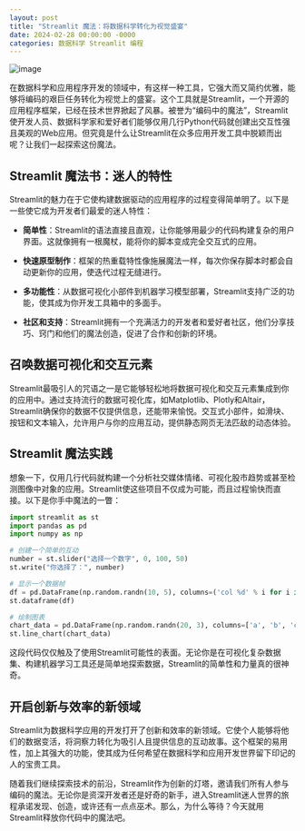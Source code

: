 ```yaml
---
layout: post
title: "Streamlit 魔法：将数据科学转化为视觉盛宴"
date: 2024-02-28 00:00:00 -0000
categories: 数据科学 Streamlit 编程
---
```


![image](https://github.com/talkincode/toughradius/assets/377938/65dda038-a25e-479b-aba1-ea9020072a8c)

在数据科学和应用程序开发的领域中，有这样一种工具，它强大而又简约优雅，能够将编码的艰巨任务转化为视觉上的盛宴。这个工具就是Streamlit，一个开源的应用程序框架，已经在技术世界掀起了风暴。被誉为“编码中的魔法”，Streamlit使开发人员、数据科学家和爱好者们能够仅用几行Python代码就创建出交互性强且美观的Web应用。但究竟是什么让Streamlit在众多应用开发工具中脱颖而出呢？让我们一起探索这份魔法。

## Streamlit 魔法书：迷人的特性

Streamlit的魅力在于它使构建数据驱动的应用程序的过程变得简单明了。以下是一些使它成为开发者们最爱的迷人特性：

- **简单性**：Streamlit的语法直接且直观，让你能够用最少的代码构建复杂的用户界面。这就像拥有一根魔杖，能将你的脚本变成完全交互式的应用。

- **快速原型制作**：框架的热重载特性像施展魔法一样，每次你保存脚本时都会自动更新你的应用，使迭代过程无缝进行。

- **多功能性**：从数据可视化小部件到机器学习模型部署，Streamlit支持广泛的功能，使其成为你开发工具箱中的多面手。

- **社区和支持**：Streamlit拥有一个充满活力的开发者和爱好者社区，他们分享技巧、窍门和他们的魔法创造，促进了合作和创新的环境。

## 召唤数据可视化和交互元素

Streamlit最吸引人的咒语之一是它能够轻松地将数据可视化和交互元素集成到你的应用中。通过支持流行的数据可视化库，如Matplotlib、Plotly和Altair，Streamlit确保你的数据不仅提供信息，还能带来愉悦。交互式小部件，如滑块、按钮和文本输入，允许用户与你的应用互动，提供静态网页无法匹敌的动态体验。

## Streamlit 魔法实践

想象一下，仅用几行代码就构建一个分析社交媒体情绪、可视化股市趋势或甚至检测图像中对象的应用。Streamlit使这些项目不仅成为可能，而且过程愉快而直接。以下是你手中魔法的一瞥：

```python
import streamlit as st
import pandas as pd
import numpy as np

# 创建一个简单的互动
number = st.slider("选择一个数字", 0, 100, 50)
st.write("你选择了：", number)

# 显示一个数据帧
df = pd.DataFrame(np.random.randn(10, 5), columns=('col %d' % i for i in range(5)))
st.dataframe(df)

# 绘制图表
chart_data = pd.DataFrame(np.random.randn(20, 3), columns=['a', 'b', 'c'])
st.line_chart(chart_data)
```

这段代码仅仅触及了使用Streamlit可能性的表面。无论你是在可视化复杂数据集、构建机器学习工具还是简单地探索数据，Streamlit的简单性和力量真的很神奇。

## 开启创新与效率的新领域

Streamlit为数据科学应用的开发打开了创新和效率的新领域。它使个人能够将他们的数据变活，将洞察力转化为吸引人且提供信息的互动故事。这个框架的易用性，加上其强大的功能，使其成为任何希望在数据科学和应用开发世界留下印记的人的宝贵工具。

随着我们继续探索技术的前沿，Streamlit作为创新的灯塔，邀请我们所有人参与编码的魔法。无论你是资深开发者还是好奇的新手，进入Streamlit迷人世界的旅程承诺发现、创造，或许还有一点点巫术。那么，为什么等待？今天就用Streamlit释放你代码中的魔法吧。
